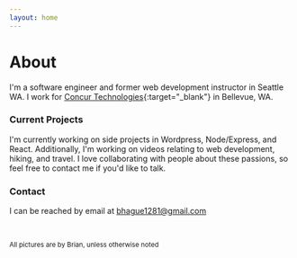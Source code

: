 ```yaml
---
layout: home
---
```


# About

I'm a software engineer and former web development instructor in Seattle WA. I work for [Concur Technologies](https://www.concur.com/){:target="_blank"} in Bellevue, WA.

### Current Projects

I'm currently working on side projects in Wordpress, Node/Express, and React. Additionally, I'm working on videos relating to web development, hiking, and travel. I love collaborating with people about these passions, so feel free to contact me if you'd like to talk.

### Contact

I can be reached by email at [bhague1281@gmail.com](mailto:bhague1281@gmail.com)

<br>

<small>All pictures are by Brian, unless otherwise noted</small>
